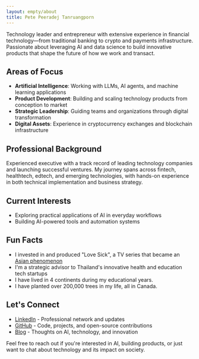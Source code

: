 ```yaml
---
layout: empty/about
title: Pete Peeradej Tanruangporn
---
```


Technology leader and entrepreneur with extensive experience in financial technology—from traditional banking to crypto and payments infrastructure. Passionate about leveraging AI and data science to build innovative products that shape the future of how we work and transact.

Areas of Focus
----
- **Artificial Intelligence**: Working with LLMs, AI agents, and machine learning applications
- **Product Development**: Building and scaling technology products from conception to market
- **Strategic Leadership**: Guiding teams and organizations through digital transformation
- **Digital Assets**: Experience in cryptocurrency exchanges and blockchain infrastructure

Professional Background
----
Experienced executive with a track record of leading technology companies and launching successful ventures. My journey spans across fintech, healthtech, edtech, and emerging technologies, with hands-on experience in both technical implementation and business strategy.

Current Interests
----
- Exploring practical applications of AI in everyday workflows
- Building AI-powered tools and automation systems

Fun Facts
----
- I invested in and produced "Love Sick", a TV series that became an [Asian phenomenon]
- I'm a strategic advisor to Thailand's innovative health and education tech startups
- I have lived in 4 continents during my educational years.
- I have planted over 200,000 trees in my life, all in Canada.

Let's Connect
----
- [LinkedIn] - Professional network and updates
- [GitHub] - Code, projects, and open-source contributions
- [Blog](/posts) - Thoughts on AI, technology, and innovation

Feel free to reach out if you're interested in AI, building products, or just want to chat about technology and its impact on society.

[Asian phenomenon]:http://www.newyorker.com/culture/culture-desk/boys-in-love
[LinkedIn]:https://www.linkedin.com/in/peeradej-pete-tanruangporn-0a977170/
[GitHub]:https://github.com/petetanru
[Mali]:https://mali.me/
[Sprout Learning]:https://www.sproutslearning.org/
[kindergarten]:https://www.sprouts.co.th/
